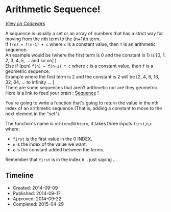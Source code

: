 # Arithmetic Sequence!
[*View on Codewars*](https://www.codewars.com/kata/arithmetic-sequence)

A sequence is usually a set or an array of numbers that has a strict way for moving from the nth term to the (n+1)th term.<br />
If ``f(n) = f(n-1) + c`` where ``c`` is a constant value, then ``f`` is an arithmetic sequence.<br />
An example would be (where the first term is 0 and the constant is 1) is [0, 1, 2, 3, 4, 5, ... and so on] )<br />
Else if (pun) ``f(n) = f(n-1) * c`` where ``c`` is a constant value, then ``f`` is a geometric sequence.<br />
Example where the first term is 2 and  the constant is 2 will be [2, 4, 8, 16, 32, 64, ... to infinity ... ]<br />
There are some sequences that aren't arithmetic nor are they geometric.<br />
Here is a link to feed your brain : <a href=http://en.wikipedia.org/wiki/Sequence>Sequence</a> !


You're going to write a function that's going to return the value in the nth index of an arithmetic sequence.(That is, adding a constant to move to the next element in the "set").

The function's name is `nthterm`/`Nthterm`, it takes three inputs `first`,`n`,`c` where:

  - ``first`` is the first value in the 0 INDEX.<br />
  - ``n`` is the index of the value we want.<br />
  - ``c`` is the constant added between the terms.

Remember that `first` is in the index ``0`` .. just saying ...

## Timeline
- Created: 2014-09-09
- Published: 2014-09-17
- Approved: 2014-09-22
- Completed: 2015-04-29